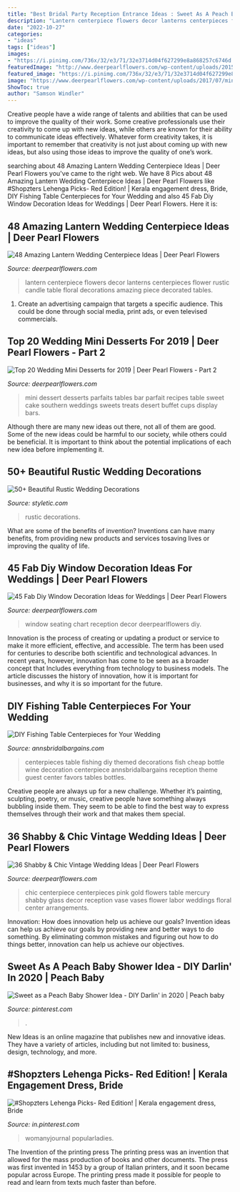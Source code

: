 ```yaml
---
title: "Best Bridal Party Reception Entrance Ideas : Sweet As A Peach Baby Shower Idea"
description: "Lantern centerpiece flowers decor lanterns centerpieces flower rustic candle table floral decorations amazing piece decorated tables"
date: "2022-10-27"
categories:
- "ideas"
tags: ["ideas"]
images:
- "https://i.pinimg.com/736x/32/e3/71/32e3714d04f627299e8a868257c6746d.jpg"
featuredImage: "http://www.deerpearlflowers.com/wp-content/uploads/2015/05/rustic-wedding-decor-ideas-flowers-in-lantern-centerpiece-676x1024.jpg"
featured_image: "https://i.pinimg.com/736x/32/e3/71/32e3714d04f627299e8a868257c6746d.jpg"
image: "https://www.deerpearlflowers.com/wp-content/uploads/2017/07/mini-wedding-parfaits.jpg"
ShowToc: true
author: "Samson Windler"
---
```



Creative people have a wide range of talents and abilities that can be used to improve the quality of their work. Some creative professionals use their creativity to come up with new ideas, while others are known for their ability to communicate ideas effectively. Whatever form creativity takes, it is important to remember that creativity is not just about coming up with new ideas, but also using those ideas to improve the quality of one’s work.

	

		
searching about 48 Amazing Lantern Wedding Centerpiece Ideas | Deer Pearl Flowers you've came to the right web. We have 8 Pics about 48 Amazing Lantern Wedding Centerpiece Ideas | Deer Pearl Flowers like #Shopzters Lehenga Picks- Red Edition! | Kerala engagement dress, Bride, DIY Fishing Table Centerpieces for Your Wedding and also 45 Fab Diy Window Decoration Ideas for Weddings | Deer Pearl Flowers. Here it is:
		
    
## 48 Amazing Lantern Wedding Centerpiece Ideas | Deer Pearl Flowers

<img loading=lazy src="http://www.deerpearlflowers.com/wp-content/uploads/2015/05/rustic-wedding-decor-ideas-flowers-in-lantern-centerpiece-676x1024.jpg" onerror="this.onerror=null;this.src='https://tse2.mm.bing.net/th?id=OIP.t8Lek8hByVK80xY-WZze0gHaLO&amp;pid=15.1';" alt="48 Amazing Lantern Wedding Centerpiece Ideas | Deer Pearl Flowers">

_Source: deerpearlflowers.com_

>lantern centerpiece flowers decor lanterns centerpieces flower rustic candle table floral decorations amazing piece decorated tables. 

	

1. Create an advertising campaign that targets a specific audience. This could be done through social media, print ads, or even televised commercials.

    
## Top 20 Wedding Mini Desserts For 2019 | Deer Pearl Flowers - Part 2

<img loading=lazy src="https://www.deerpearlflowers.com/wp-content/uploads/2017/07/mini-wedding-parfaits.jpg" onerror="this.onerror=null;this.src='https://tse4.mm.bing.net/th?id=OIP.U9lKxVGEOgXoEl-W5sesXAHaLH&amp;pid=15.1';" alt="Top 20 Wedding Mini Desserts for 2019 | Deer Pearl Flowers - Part 2">

_Source: deerpearlflowers.com_

>mini dessert desserts parfaits tables bar parfait recipes table sweet cake southern weddings sweets treats desert buffet cups display bars. 

	

Although there are many new ideas out there, not all of them are good. Some of the new ideas could be harmful to our society, while others could be beneficial. It is important to think about the potential implications of each new idea before implementing it.

    
## 50+ Beautiful Rustic Wedding Decorations

<img loading=lazy src="https://styletic.com/wp-content/uploads/2016/03/65-rustic-real-wedding-ideas.jpg" onerror="this.onerror=null;this.src='https://tse3.mm.bing.net/th?id=OIP.z2nwUYV_dNEh-bdxSNwDSQHaLH&amp;pid=15.1';" alt="50+ Beautiful Rustic Wedding Decorations">

_Source: styletic.com_

>rustic decorations. 

	

What are some of the benefits of invention?
Inventions can have many benefits, from providing new products and services tosaving lives or improving the quality of life.

    
## 45 Fab Diy Window Decoration Ideas For Weddings | Deer Pearl Flowers

<img loading=lazy src="http://www.deerpearlflowers.com/wp-content/uploads/2016/05/vintage-window-seating-chart-wedding-reception-decor-ideas.jpg" onerror="this.onerror=null;this.src='https://tse1.mm.bing.net/th?id=OIP.3qpS8ASqWbJ9kzgEPC-JKwHaJ3&amp;pid=15.1';" alt="45 Fab Diy Window Decoration Ideas for Weddings | Deer Pearl Flowers">

_Source: deerpearlflowers.com_

>window seating chart reception decor deerpearlflowers diy. 

	

Innovation is the process of creating or updating a product or service to make it more efficient, effective, and accessible. The term has been used for centuries to describe both scientific and technological advances. In recent years, however, innovation has come to be seen as a broader concept that Includes everything from technology to business models. The article discusses the history of innovation, how it is important for businesses, and why it is so important for the future.

    
## DIY Fishing Table Centerpieces For Your Wedding

<img loading=lazy src="http://www.annsbridalbargains.com/blog/wp-content/uploads/2013/09/FishingCenterpieceIdeasWeb1.jpg" onerror="this.onerror=null;this.src='https://tse1.mm.bing.net/th?id=OIP.eyUkqPXgDQz4HjkZ6Sr_oQHaJZ&amp;pid=15.1';" alt="DIY Fishing Table Centerpieces for Your Wedding">

_Source: annsbridalbargains.com_

>centerpieces table fishing diy themed decorations fish cheap bottle wine decoration centerpiece annsbridalbargains reception theme guest center favors tables bottles. 

	

Creative people are always up for a new challenge. Whether it’s painting, sculpting, poetry, or music, creative people have something always bubbling inside them. They seem to be able to find the best way to express themselves through their work and that makes them special.

    
## 36 Shabby &amp; Chic Vintage Wedding Ideas | Deer Pearl Flowers

<img loading=lazy src="http://www.deerpearlflowers.com/wp-content/uploads/2015/10/pretty-chic-flowers-wedding-centerpiece-idea.jpg" onerror="this.onerror=null;this.src='https://tse2.mm.bing.net/th?id=OIP.UOjl3-ub8bElwo22Bv7fRgHaLH&amp;pid=15.1';" alt="36 Shabby &amp; Chic Vintage Wedding Ideas | Deer Pearl Flowers">

_Source: deerpearlflowers.com_

>chic centerpiece centerpieces pink gold flowers table mercury shabby glass decor reception vase vases flower labor weddings floral center arrangements. 

	

Innovation: How does innovation help us achieve our goals?
Invention ideas can help us achieve our goals by providing new and better ways to do something. By eliminating common mistakes and figuring out how to do things better, innovation can help us achieve our objectives.

    
## Sweet As A Peach Baby Shower Idea - DIY Darlin&#039; In 2020 | Peach Baby

<img loading=lazy src="https://i.pinimg.com/736x/32/e3/71/32e3714d04f627299e8a868257c6746d.jpg" onerror="this.onerror=null;this.src='https://tse3.mm.bing.net/th?id=OIP.GxkUhXgllepMZ6A6O9uB2AHaLG&amp;pid=15.1';" alt="Sweet as a Peach Baby Shower Idea - DIY Darlin&#039; in 2020 | Peach baby">

_Source: pinterest.com_

>. 

	

New Ideas is an online magazine that publishes new and innovative ideas. They have a variety of articles, including but not limited to: business, design, technology, and more.

    
## #Shopzters Lehenga Picks- Red Edition! | Kerala Engagement Dress, Bride

<img loading=lazy src="https://i.pinimg.com/736x/21/91/81/219181879de0ff14bbb8e7ca548a410e.jpg" onerror="this.onerror=null;this.src='https://tse4.mm.bing.net/th?id=OIP.0JMC1DBz7hVBcKQMky4_mQHaLH&amp;pid=15.1';" alt="#Shopzters Lehenga Picks- Red Edition! | Kerala engagement dress, Bride">

_Source: in.pinterest.com_

>womanyjournal popularladies. 

	

The Invention of the printing press
The printing press was an invention that allowed for the mass production of books and other documents. The press was first invented in 1453 by a group of Italian printers, and it soon became popular across Europe. The printing press made it possible for people to read and learn from texts much faster than before.

